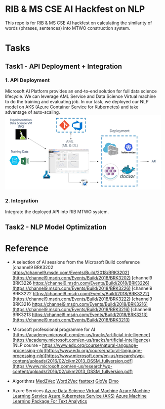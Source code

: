 # RIB & MS CSE AI Hackfest on NLP

This repo is for RIB & MS CSE AI hackfest on calculating the similarity of words (phrases, sentences) into MTWO construction system.
# Tasks
## Task1 - API Deployment + Integration
### 1. API Deployment
Microsoft AI Platform provides an end-to-end solution for full data science lifecycle. We can leverage AML Service and Data Science Virtual machine to do the training and evaluating job. In our task, we deployed our NLP model on AKS (Azure Container Service for Kubernetes) and take advantage of auto-scaling.
![Microsoft AI Architecture](./img/Microsoft_AI_Architecture.JPG)

### 2. Integration
Integrate the deployed API into RIB MTWO system.

## Task2 - NLP Model Optimization

# Reference
* A selection of AI sessions from the Microsoft Build conference
[channel9 BRK3202 https://channel9.msdn.com/Events/Build/2018/BRK3202](https://channel9.msdn.com/Events/Build/2018/BRK3202)
[channel9 BRK3226 https://channel9.msdn.com/Events/Build/2018/BRK3226](https://channel9.msdn.com/Events/Build/2018/BRK3226)
[channel9 BRK3222 https://channel9.msdn.com/Events/Build/2018/BRK3222](https://channel9.msdn.com/Events/Build/2018/BRK3222)
[channel9 BRK3216 https://channel9.msdn.com/Events/Build/2018/BRK3216](https://channel9.msdn.com/Events/Build/2018/BRK3216)
[channel9 BRK3213 https://channel9.msdn.com/Events/Build/2018/BRK3213](https://channel9.msdn.com/Events/Build/2018/BRK3213)

* Microsoft professional programme for AI
[https://academy.microsoft.com/en-us/tracks/artificial-intelligence](https://academy.microsoft.com/en-us/tracks/artificial-intelligence)
[NLP course - https://www.edx.org/course/natural-language-processing-nlp](https://www.edx.org/course/natural-language-processing-nlp)[https://www.microsoft.com/en-us/research/wp-content/uploads/2016/02/cikm2013_DSSM_fullversion.pdf](https://www.microsoft.com/en-us/research/wp-content/uploads/2016/02/cikm2013_DSSM_fullversion.pdf)

* Algorithms
[Med2Vec](https://github.com/mp2893/med2vec)
[Word2Vec](https://code.google.com/p/word2vec/)
[fasttext](https://github.com/facebookresearch/fastText)
[GloVe](https://nlp.stanford.edu/projects/glove/)
[Elmo](http://allennlp.org/elmo)

* Azure Services
[Azure Data Science Virtual Machine](https://azure.microsoft.com/en-us/services/virtual-machines/data-science-virtual-machines/)
[Azure Machine Learning Service](https://azure.microsoft.com/en-us/services/machine-learning-services/)
[Azure Kubernetes Service (AKS)](https://azure.microsoft.com/en-us/services/container-service/)
[Azure Machine Learning Package For Text Analytics](https://aka.ms/amlp4ta)